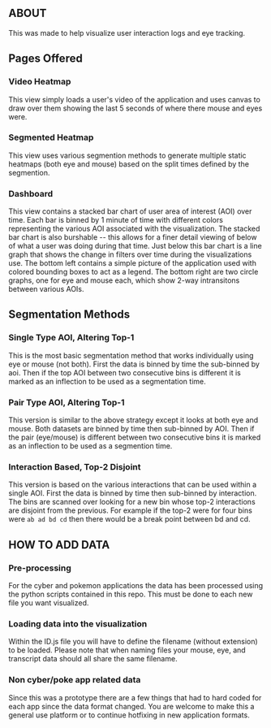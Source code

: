 ## ABOUT
This was made to help visualize user interaction logs and eye tracking.

## Pages Offered

### Video Heatmap
This view simply loads a user's video of the application and uses canvas to draw over them showing the last 5 seconds of where there mouse and eyes were.

### Segmented Heatmap
This view uses various segmention methods to generate multiple static heatmaps (both eye and mouse) based on the split times defined by the segmention.

### Dashboard
This view contains a stacked bar chart of user area of interest (AOI) over time. Each bar is binned by 1 minute of time with different colors representing the various AOI associated with the visualization. The stacked bar chart is also burshable -- this allows for a finer detail viewing of below of what a user was doing during that time. Just below this bar chart is a line graph that shows the change in filters over time during the visualizations use. The bottom left contains a simple picture of the application used with colored bounding boxes to act as a legend. The bottom right are two circle graphs, one for eye and mouse each, which show 2-way intransitons between various AOIs.

## Segmentation Methods

### Single Type AOI, Altering Top-1
This is the most basic segmentation method that works individually using eye or mouse (not both). First the data is binned by time the sub-binned by aoi. Then if the top AOI between two consecutive bins is different it is marked as an inflection to be used as a segmentation time.

### Pair Type AOI, Altering Top-1
This version is similar to the above strategy except it looks at both eye and mouse. Both datasets are binned by time then sub-binned by AOI. Then if the pair (eye/mouse) is different between two consecutive bins it is marked as an inflection to be used as a segmention time.

### Interaction Based, Top-2 Disjoint
This version is based on the various interactions that can be used within a single AOI. First the data is binned by time then sub-binned by interaction. The bins are scanned over looking for a new bin whose top-2 interactions are disjoint from the previous. For example if the top-2 were for four bins were `ab ad bd cd` then there would be a break point between bd and cd.

## HOW TO ADD DATA

### Pre-processing
For the cyber and pokemon applications the data has been processed using the python scripts contained in this repo. This must be done to each new file you want visualized.

### Loading data into the visualization
Within the ID.js file you will have to define the filename (without extension) to be loaded. Please note that when naming files your mouse, eye, and transcript data should all share the same filename.

### Non cyber/poke app related data
Since this was a prototype there are a few things that had to hard coded for each app since the data format changed. You are welcome to make this a general use platform or to continue hotfixing in new application formats.
